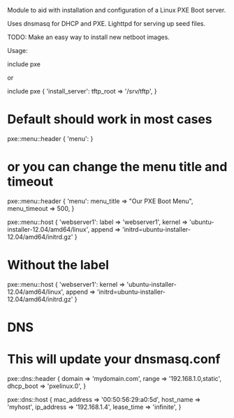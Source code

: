 Module to aid with installation and configuration of a Linux PXE Boot server.

Uses dnsmasq for DHCP and PXE. 
Lighttpd for serving up seed files.

TODO: Make an easy way to install new netboot images.


Usage:

include pxe

or 

include pxe { 'install_server':
  tftp_root     => '/srv/tftp',
}

# Default should work in most cases
pxe::menu::header { 'menu': }

# or you can change the menu title and timeout

pxe::menu::header { 'menu':
  menu_title    => "Our PXE Boot Menu",
  menu_timeout  =>  500,
} 

pxe::menu::host { 'webserver1':
  label         => 'webserver1',
  kernel        => 'ubuntu-installer-12.04/amd64/linux',
  append        => 'initrd=ubuntu-installer-12.04/amd64/initrd.gz'
}

# Without the label
pxe::menu::host { 'webserver1':
  kernel        => 'ubuntu-installer-12.04/amd64/linux',
  append        => 'initrd=ubuntu-installer-12.04/amd64/initrd.gz'
}

# DNS 

# This will update your dnsmasq.conf
pxe::dns::header {
  domain       => 'mydomain.com',
  range        => '192.168.1.0,static',
  dhcp_boot    => 'pxelinux.0',
}

pxe::dns::host {
  mac_address  => '00:50:56:29:a0:5d',
  host_name    => 'myhost',
  ip_address   => '192.168.1.4',
  lease_time   => 'infinite',
}
